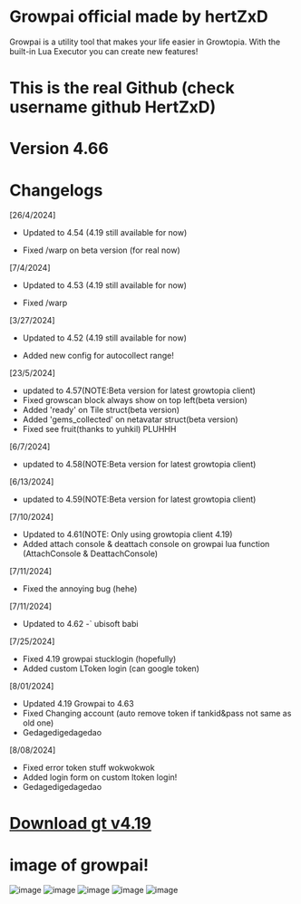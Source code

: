 # Growpai official made by hertZxD
Growpai is a utility tool that makes your life easier in Growtopia. With the built-in Lua Executor you can create new features!
# This is the real Github (check username github HertZxD)

# Version 4.66
# Changelogs
[26/4/2024]
* Updated to 4.54 (4.19 still available for now)

* Fixed /warp on beta version (for real now)

[7/4/2024]
* Updated to 4.53 (4.19 still available for now)

* Fixed /warp

[3/27/2024]
* Updated to 4.52 (4.19 still available for now)

* Added new config for autocollect range!

[23/5/2024]
* updated to 4.57(NOTE:Beta version for latest growtopia client)
* Fixed growscan block always show on top left(beta version)
* Added 'ready' on Tile struct(beta version)
* Added 'gems_collected' on netavatar struct(beta version)
* Fixed see fruit(thanks to yuhkil) PLUHHH

[6/7/2024]
* updated to 4.58(NOTE:Beta version for latest growtopia client)

[6/13/2024]
* updated to 4.59(NOTE:Beta version for latest growtopia client)

[7/10/2024]
* Updated to 4.61(NOTE: Only using growtopia client 4.19)
* Added attach console & deattach console on growpai lua function (AttachConsole & DeattachConsole)

[7/11/2024]
* Fixed the annoying bug (hehe)

[7/11/2024]
* Updated to 4.62 -` ubisoft babi

[7/25/2024]
* Fixed 4.19 growpai stucklogin (hopefully)
* Added custom LToken login (can google token)
  
[8/01/2024]
* Updated 4.19 Growpai to 4.63
* Fixed Changing account (auto remove token if tankid&pass not same as old one)
* Gedagedigedagedao

[8/08/2024]
* Fixed error token stuff wokwokwok
* Added login form on custom ltoken login!
* Gedagedigedagedao

# [Download gt v4.19](https://ubistatic-a.akamaihd.net/0098/594764/GrowtopiaInstaller.exe) 

# image of growpai!
![image](https://github.com/user-attachments/assets/51756336-3775-4664-bea4-df0e616aaeaf)
![image](https://github.com/user-attachments/assets/5ebc2be6-78a9-4d5b-9d10-5f3edfd991f5)
![image](https://github.com/user-attachments/assets/a0c3d782-92f8-4962-a49d-ebea40bed8b5)
![image](https://github.com/user-attachments/assets/7ce8e05e-aa47-4910-8176-427c8becaa24)
![image](https://github.com/user-attachments/assets/40e19e5d-7574-44d0-a3e3-0fa363dabb5a)




